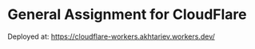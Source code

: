 # General Assignment for CloudFlare

Deployed at: https://cloudflare-workers.akhtariev.workers.dev/
